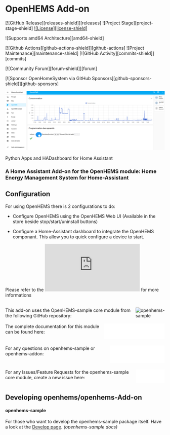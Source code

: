 <!-- markdown file presented on the main addon info tab -->

# OpenHEMS Add-on


[![GitHub Release][releases-shield]][releases]
![Project Stage][project-stage-shield]
[![License][license-shield]](LICENSE)


![Supports amd64 Architecture][amd64-shield]

[![Github Actions][github-actions-shield]][github-actions]
![Project Maintenance][maintenance-shield]
[![GitHub Activity][commits-shield]][commits]

[![Community Forum][forum-shield]][forum]

[![Sponsor OpenHomeSystem via GitHub Sponsors][github-sponsors-shield]][github-sponsors]

![HADashboard screenshot](https://raw.githubusercontent.com/abriotde/openhems-addon/refs/heads/main/images/screenshot.png)

Python Apps and HADashboard for Home Assistant

### A Home Assistant Add-on for the OpenHEMS module: Home Energy Management System for Home-Assistant

## Configuration

For using OpenHEMS there is 2 configurations to do:

- Configure OpenHEMS using the OpenHEMS Web UI (Available in the store beside stop/start/uninstall buttons)

- Configure a Home-Assistant dashboard to integrate the OpenHEMS componant. This allow you to quick configure a device to start.

Please refer to the ![configuration section in the documentation](https://openhems.readthedocs.io/en/latest/configure.html) for more informations

</br>

<div style="display: flex;">
This add-on uses the OpenHEMS-sample core module from the following GitHub repository:
&nbsp; &nbsp;
<a style="text-decoration:none" href="https://github.com/abriotde/openhems-sample">
    <img src="https://raw.githubusercontent.com/abriotde/openhems-sample/master/docs/images/openhems-sample_button.svg" alt="openhems-sample">
</a>
</div>

</br>

<div style="display: flex;">
The complete documentation for this module can be found here:
&nbsp; &nbsp;
<a style="text-decoration:none" href="https://openhems.readthedocs.io/en/latest/">
    <img src="https://raw.githubusercontent.com/abriotde/openhems-sample/master/docs/images/Documentation_button.svg" alt="Documentation">
</a>
</div>

</br>

<div style="display: flex;">
For any questions on openhems-sample or openhems-addon:
&nbsp; &nbsp;
<a style="text-decoration:none" href="https://github.com/abriotde/openhems-addon/wiki">
    <img src="https://raw.githubusercontent.com/abriotde/openhems-sample/master/docs/images/Community_button.svg" alt="Community">
</a>
</div>

</br>

<div style="display: flex;">
For any Issues/Feature Requests for the openhems-sample core module, create a new issue here:
&nbsp; &nbsp;
<a style="text-decoration:none" href="https://github.com/abriotde/openhems-sample/issues">
    <img src="https://raw.githubusercontent.com/abriotde/openhems-sample/master/docs/images/Issues_button.svg" alt="Issues">
</a>
</div>


## Developing openhems/openhems-Add-on

#### **openhems-sample**
For those who want to develop the openhems-sample package itself. Have a look at the [Develop page](https://openhems.readthedocs.io/en/latest/develop.html). _(openhems-sample docs)_ 

